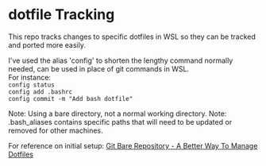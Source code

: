# dotfile Tracking

This repo tracks changes to specific dotfiles in WSL so they can be tracked and ported more easily.

I've used the alias 'config' to shorten the lengthy command normally needed, can be used in place of git commands in WSL.  
For instance:  
`config status`  
`config add .bashrc`  
`config commit -m "Add bash dotfile"`  

Note: Using a bare directory, not a normal working directory.
Note: .bash_aliases contains specific paths that will need to be updated or removed for other machines.

For reference on initial setup:
[Git Bare Repository - A Better Way To Manage Dotfiles](https://www.youtube.com/watch?v=tBoLDpTWVOM&ab_channel=DistroTube)
